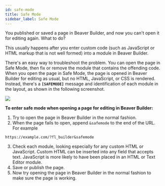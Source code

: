 ```yaml
---
id: safe-mode
title: Safe Mode
sidebar_label: Safe Mode
---
```


You published or saved a page in Beaver Builder, and now you can't open it for
editing again. What to do?

This usually happens after you enter custom code (such as JavaScript or HTML
markup that is not well formed) into a module in Beaver Builder.

There's an easy way to troubleshoot the problem. You can open the page in Safe
Mode, then fix or remove the module that contains the offending code. When you
open the page in Safe Mode, the page is opened in Beaver Builder for editing
as usual, but no HTML, JavaScript, or CSS is rendered. Instead, there's a
**`[SAFEMODE]`** message and identification of each module in the layout, as
shown in the following screenshot.

![](/img/troubleshooting-safe-mode-1.png)

**To enter safe mode when opening a page for editing in Beaver Builder:**

1. Try to open the page in Beaver Builder in the normal fashion.
2. When the page fails to open, append `&safemode` to the end of the URL.  
  For example
  ```markup
  https://example.com/?fl_builder&safemode
  ```

  3. Check each module, looking especially for any custom HTML or JavaScript. Custom HTML can be inserted into any field that accepts text. JavaScript is more likely to have been placed in an HTML or Text Editor module.
  4. Save or publish the page.
  5. Now try opening the page in Beaver Builder in the normal fashion to make sure the page is working.
